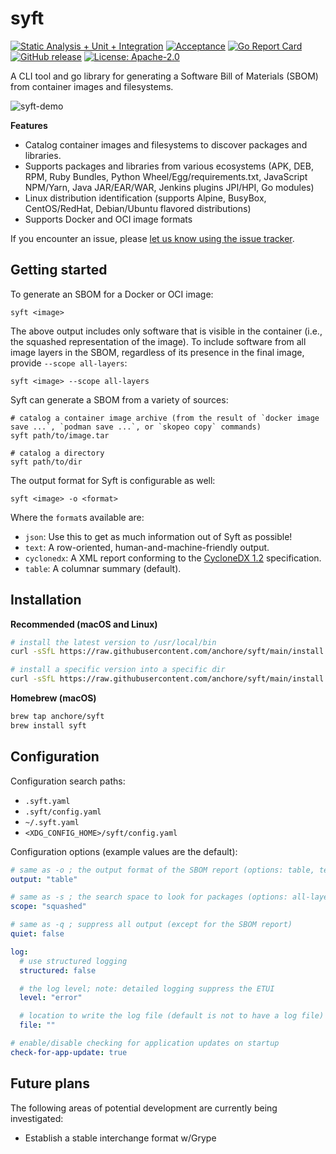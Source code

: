 # syft

[![Static Analysis + Unit + Integration](https://github.com/anchore/syft/workflows/Static%20Analysis%20+%20Unit%20+%20Integration/badge.svg)](https://github.com/anchore/syft/actions?query=workflow%3A%22Static+Analysis+%2B+Unit+%2B+Integration%22)
[![Acceptance](https://github.com/anchore/syft/workflows/Acceptance/badge.svg)](https://github.com/anchore/syft/actions?query=workflow%3AAcceptance)
[![Go Report Card](https://goreportcard.com/badge/github.com/anchore/syft)](https://goreportcard.com/report/github.com/anchore/syft)
[![GitHub release](https://img.shields.io/github/release/anchore/syft.svg)](https://github.com/anchore/syft/releases/latest)
[![License: Apache-2.0](https://img.shields.io/badge/License-Apache%202.0-blue.svg)](https://github.com/anchore/syft/blob/main/LICENSE)

A CLI tool and go library for generating a Software Bill of Materials (SBOM) from container images and filesystems.

![syft-demo](https://user-images.githubusercontent.com/590471/90277200-2a253000-de33-11ea-893f-32c219eea11a.gif)

**Features**
- Catalog container images and filesystems to discover packages and libraries.
- Supports packages and libraries from various ecosystems (APK, DEB, RPM, Ruby Bundles, Python Wheel/Egg/requirements.txt, JavaScript NPM/Yarn, Java JAR/EAR/WAR, Jenkins plugins JPI/HPI, Go modules)
- Linux distribution identification (supports Alpine, BusyBox, CentOS/RedHat, Debian/Ubuntu flavored distributions)
- Supports Docker and OCI image formats

If you encounter an issue, please [let us know using the issue tracker](https://github.com/anchore/syft/issues).

## Getting started

To generate an SBOM for a Docker or OCI image:
```
syft <image>
```

The above output includes only software that is visible in the container (i.e., the squashed representation of the image).
To include software from all image layers in the SBOM, regardless of its presence in the final image, provide `--scope all-layers`:

```
syft <image> --scope all-layers
```

Syft can generate a SBOM from a variety of sources:
```
# catalog a container image archive (from the result of `docker image save ...`, `podman save ...`, or `skopeo copy` commands)
syft path/to/image.tar

# catalog a directory
syft path/to/dir
```

The output format for Syft is configurable as well:
```
syft <image> -o <format>
```

Where the `format`s available are:
- `json`: Use this to get as much information out of Syft as possible!
- `text`: A row-oriented, human-and-machine-friendly output.
- `cyclonedx`: A XML report conforming to the [CycloneDX 1.2](https://cyclonedx.org/) specification.
- `table`: A columnar summary (default).

## Installation

**Recommended (macOS and Linux)**
```bash
# install the latest version to /usr/local/bin
curl -sSfL https://raw.githubusercontent.com/anchore/syft/main/install.sh | sh -s -- -b /usr/local/bin

# install a specific version into a specific dir
curl -sSfL https://raw.githubusercontent.com/anchore/syft/main/install.sh | sh -s -- -b <SOME_BIN_PATH> <RELEASE_VERSION>
```

**Homebrew (macOS)**
```bash
brew tap anchore/syft
brew install syft
```

## Configuration

Configuration search paths:

- `.syft.yaml`
- `.syft/config.yaml`
- `~/.syft.yaml`
- `<XDG_CONFIG_HOME>/syft/config.yaml`

Configuration options (example values are the default):

```yaml
# same as -o ; the output format of the SBOM report (options: table, text, json)
output: "table"

# same as -s ; the search space to look for packages (options: all-layers, squashed)
scope: "squashed"

# same as -q ; suppress all output (except for the SBOM report)
quiet: false

log:
  # use structured logging
  structured: false

  # the log level; note: detailed logging suppress the ETUI
  level: "error"

  # location to write the log file (default is not to have a log file)
  file: ""

# enable/disable checking for application updates on startup
check-for-app-update: true
```

## Future plans

The following areas of potential development are currently being investigated:
- Establish a stable interchange format w/Grype
